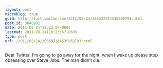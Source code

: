```yaml
---
layout: post
microblog: true
guid: http://twit.vmstan.com/2011/08/24/106537264535969793.html
post_id: 3040902
date: 2011-08-24T19:23:57-0600
lastmod: 2011-08-24T19:23:57-0600
type: post
url: /2011/08/24/106537264535969793.html
---
```

Dear Twitter, I'm going to go away for the night, when I wake up please stop obsessing over Steve Jobs. The man didn't die.
